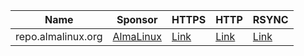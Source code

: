 | Name | Sponsor | HTTPS | HTTP | RSYNC |
| --- | --- | --- | --- | --- |
|repo.almalinux.org|[AlmaLinux](https://www.almalinux.org)|[Link](https://repo.almalinux.org/almalinux/)|[Link](http://repo.almalinux.org/almalinux/)|[Link](rsync://repo.almalinux.org/almalinux/)|
